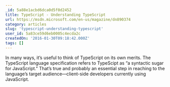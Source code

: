 ```yaml
---
_id: 5a88e1acbd6dca0d5f0d2452
title: TypeScript - Understanding TypeScript
url: https://msdn.microsoft.com/en-us/magazine/dn890374
category: articles
slug: 'typescript-understanding-typescript'
user_id: 5a83ce59d6eb0005c4ecda2c
createdOn: '2016-01-30T09:18:42.000Z'
tags: []
---
```


In many ways, it’s useful to think of TypeScript on its own merits. The TypeScript language specification refers to TypeScipt as “a syntactic sugar for JavaScript.” That’s true and probably an essential step in reaching to the language’s target audience—client-side developers currently using JavaScript.
